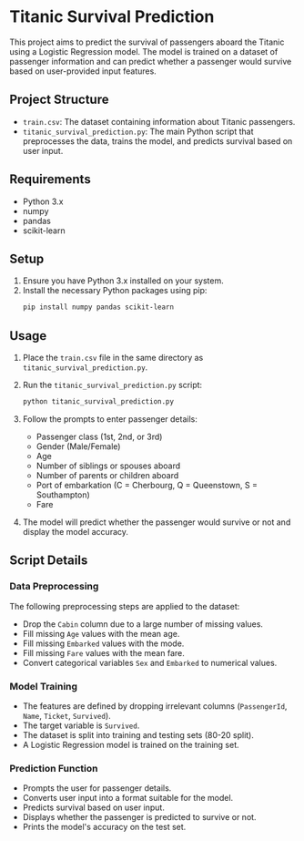 # Titanic Survival Prediction

This project aims to predict the survival of passengers aboard the Titanic using a Logistic Regression model. The model is trained on a dataset of passenger information and can predict whether a passenger would survive based on user-provided input features.

## Project Structure

- `train.csv`: The dataset containing information about Titanic passengers.
- `titanic_survival_prediction.py`: The main Python script that preprocesses the data, trains the model, and predicts survival based on user input.

## Requirements

- Python 3.x
- numpy
- pandas
- scikit-learn

## Setup

1. Ensure you have Python 3.x installed on your system.
2. Install the necessary Python packages using pip:
    ```sh
    pip install numpy pandas scikit-learn
    ```

## Usage

1. Place the `train.csv` file in the same directory as `titanic_survival_prediction.py`.
2. Run the `titanic_survival_prediction.py` script:
    ```sh
    python titanic_survival_prediction.py
    ```
3. Follow the prompts to enter passenger details:
    - Passenger class (1st, 2nd, or 3rd)
    - Gender (Male/Female)
    - Age
    - Number of siblings or spouses aboard
    - Number of parents or children aboard
    - Port of embarkation (C = Cherbourg, Q = Queenstown, S = Southampton)
    - Fare

4. The model will predict whether the passenger would survive or not and display the model accuracy.

## Script Details

### Data Preprocessing

The following preprocessing steps are applied to the dataset:
- Drop the `Cabin` column due to a large number of missing values.
- Fill missing `Age` values with the mean age.
- Fill missing `Embarked` values with the mode.
- Fill missing `Fare` values with the mean fare.
- Convert categorical variables `Sex` and `Embarked` to numerical values.

### Model Training

- The features are defined by dropping irrelevant columns (`PassengerId`, `Name`, `Ticket`, `Survived`).
- The target variable is `Survived`.
- The dataset is split into training and testing sets (80-20 split).
- A Logistic Regression model is trained on the training set.

### Prediction Function

- Prompts the user for passenger details.
- Converts user input into a format suitable for the model.
- Predicts survival based on user input.
- Displays whether the passenger is predicted to survive or not.
- Prints the model's accuracy on the test set.

